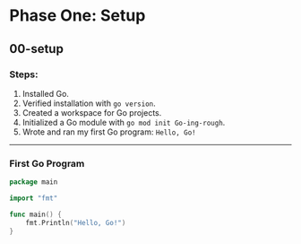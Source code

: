 # Phase One: Setup

## 00-setup

### Steps:

1. Installed Go.
2. Verified installation with `go version`.
3. Created a workspace for Go projects.
4. Initialized a Go module with `go mod init Go-ing-rough`.
5. Wrote and ran my first Go program: `Hello, Go!`

---

### First Go Program

```go
package main

import "fmt"

func main() {
    fmt.Println("Hello, Go!")
}
```
